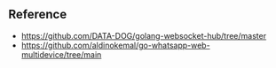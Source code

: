 ## Reference

- https://github.com/DATA-DOG/golang-websocket-hub/tree/master
- https://github.com/aldinokemal/go-whatsapp-web-multidevice/tree/main
